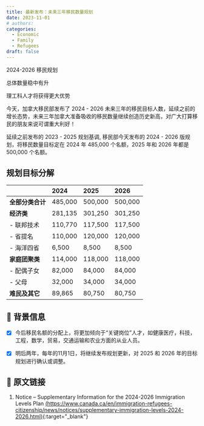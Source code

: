 ```yaml
---
title: 最新发布：未来三年移民数量规划
date: 2023-11-01
# authors:
categories:
  - Economic
  - Family
  - Refugees
draft: false
---
```


<style>
	.coverpic-container.date20231101{
	background-image: url("/blog/img/0.jpg");
	}
</style>

<div class="coverWrapper">
<div class="coverpic-container date20231101" >
	<p class="title">2024-2026 移民规划</p>
	<p>总体数量稳中有升</p>
	<p>理工科人才将获得更大优势</p>
</div>
</div>

今天，加拿大移民部发布了 2024 - 2026 未来三年的移民目标人数，延续之前的增长态势，未来三年加拿大准备吸收的移民数量继续创造历史新高，对广大打算移民的朋友来说可谓重大利好！

<!-- more -->

延续之前发布的 2023 - 2025 规划基调, 移民部今天发布的 2024 - 2026 版规划，将移民数量目标定在 2024 年 485,000 个名额，2025 年和 2026 年都是 500,000 个名额。

## 规划目标分解


<table class="styled-table"  style = "text-align: left">
    <thead>
    <tr>
        <th></th>
        <th>2024</th>
        <th>2025</th>
        <th>2026</th>
    </tr>
    </thead>
    <tbody>
    <tr>
        <td style="font-weight: bold">全部分类合计</td>
        <td>485,000</td>
        <td>500,000</td>
        <td>500,000</td>
    </tr>
    <tr>
    <!-- <tr class="active-row"> -->
        <td style="font-weight: bold">经济类</td>
 				<td>281,135</td>
        <td>301,250</td>
        <td>301,250</td>
    </tr>
    <tr>
        <td> - 联邦技术</td>
        <td>110,770</td>
        <td>117,500</td>
        <td>117,500</td>
    </tr>
    <tr>
        <td> - 省提名</td>
        <td>110,000</td>
        <td>120,000</td>
        <td>120,000</td>
    </tr>
    <tr>
        <td> - 海洋四省</td>
        <td>6,500</td>
        <td>8,500</td>
        <td>8,500</td>
    </tr>
    <tr>
        <td style="font-weight: bold">家庭团聚类</td>
        <td>114,000</td>
        <td>118,000</td>
        <td>118,000</td>
    </tr>
    <tr>
        <td> - 配偶子女</td>
        <td>82,000</td>
        <td>84,000</td>
        <td>84,000</td>
    </tr>
    <tr>
        <td> - 父母</td>
        <td>32,000</td>
        <td>34,000</td>
        <td>34,000</td>
    </tr>
    <tr>
        <td style="font-weight: bold">难民及其它</td>
        <td>89,865</td>
        <td>80,750</td>
        <td>80,750</td>
    </tr>
     <!-- <tr>
        <td>100万以上</td>
        <td colspan="3">请致电本所咨询</td>
    </tr> -->
    </tbody>
</table>


## 📝 背景信息

- [x] 今后移民名额的分配上，将更加倾向于“关键岗位”人才，如健康医疗，科技，工程，数学，贸易，交通运输和农业方面的从业人员。 

- [x] 明后两年，每年的11月1日，将继续发布规划更新，对 2025 和 2026 年的目标规划进行确认或调整。

## 🔗 原文链接

1. Notice – Supplementary Information for the 2024-2026 Immigration Levels Plan [(<ins>https://www.canada.ca/en/immigration-refugees-citizenship/news/notices/supplementary-immigration-levels-2024-2026.html</ins>)](https://www.canada.ca/en/immigration-refugees-citizenship/news/notices/supplementary-immigration-levels-2024-2026.html){:target="_blank"}




